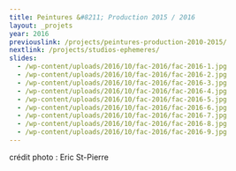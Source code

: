 ```yaml
---
title: Peintures &#8211; Production 2015 / 2016
layout: _projets
year: 2016
previouslink: /projects/peintures-production-2010-2015/
nextlink: /projects/studios-ephemeres/
slides:
  - /wp-content/uploads/2016/10/fac-2016/fac-2016-1.jpg
  - /wp-content/uploads/2016/10/fac-2016/fac-2016-2.jpg
  - /wp-content/uploads/2016/10/fac-2016/fac-2016-3.jpg
  - /wp-content/uploads/2016/10/fac-2016/fac-2016-4.jpg
  - /wp-content/uploads/2016/10/fac-2016/fac-2016-5.jpg
  - /wp-content/uploads/2016/10/fac-2016/fac-2016-6.jpg
  - /wp-content/uploads/2016/10/fac-2016/fac-2016-7.jpg
  - /wp-content/uploads/2016/10/fac-2016/fac-2016-8.jpg
  - /wp-content/uploads/2016/10/fac-2016/fac-2016-9.jpg
---
```

<div class="one_half">
  <p>crédit photo : Eric St-Pierre</p>
</div>

